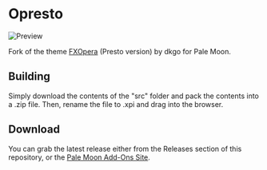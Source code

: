 # Opresto
![Preview](http://i67.tinypic.com/xo4cqv.png)

Fork of the theme [FXOpera](https://addons.mozilla.org/firefox/addon/fxopera/) (Presto version) by dkgo for Pale Moon.

## Building
Simply download the contents of the "src" folder  and pack the contents into a .zip file. Then, rename the file to .xpi and drag into the browser.

## Download
You can grab the latest release either from the Releases section of this repository, or the [Pale Moon Add-Ons Site](https://addons.palemoon.org/themes/complete/opresto/).
